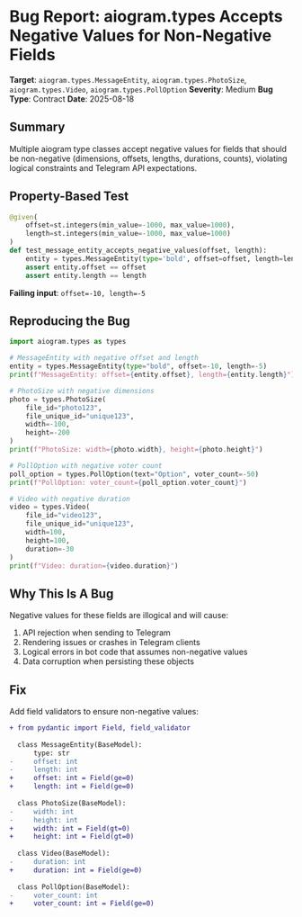 # Bug Report: aiogram.types Accepts Negative Values for Non-Negative Fields

**Target**: `aiogram.types.MessageEntity`, `aiogram.types.PhotoSize`, `aiogram.types.Video`, `aiogram.types.PollOption`
**Severity**: Medium
**Bug Type**: Contract
**Date**: 2025-08-18

## Summary

Multiple aiogram type classes accept negative values for fields that should be non-negative (dimensions, offsets, lengths, durations, counts), violating logical constraints and Telegram API expectations.

## Property-Based Test

```python
@given(
    offset=st.integers(min_value=-1000, max_value=1000),
    length=st.integers(min_value=-1000, max_value=1000)
)
def test_message_entity_accepts_negative_values(offset, length):
    entity = types.MessageEntity(type='bold', offset=offset, length=length)
    assert entity.offset == offset
    assert entity.length == length
```

**Failing input**: `offset=-10, length=-5`

## Reproducing the Bug

```python
import aiogram.types as types

# MessageEntity with negative offset and length
entity = types.MessageEntity(type="bold", offset=-10, length=-5)
print(f"MessageEntity: offset={entity.offset}, length={entity.length}")

# PhotoSize with negative dimensions
photo = types.PhotoSize(
    file_id="photo123",
    file_unique_id="unique123",
    width=-100,
    height=-200
)
print(f"PhotoSize: width={photo.width}, height={photo.height}")

# PollOption with negative voter count
poll_option = types.PollOption(text="Option", voter_count=-50)
print(f"PollOption: voter_count={poll_option.voter_count}")

# Video with negative duration
video = types.Video(
    file_id="video123",
    file_unique_id="unique123",
    width=100,
    height=100,
    duration=-30
)
print(f"Video: duration={video.duration}")
```

## Why This Is A Bug

Negative values for these fields are illogical and will cause:
1. API rejection when sending to Telegram
2. Rendering issues or crashes in Telegram clients
3. Logical errors in bot code that assumes non-negative values
4. Data corruption when persisting these objects

## Fix

Add field validators to ensure non-negative values:

```diff
+ from pydantic import Field, field_validator
  
  class MessageEntity(BaseModel):
      type: str
-     offset: int
-     length: int
+     offset: int = Field(ge=0)
+     length: int = Field(ge=0)
      
  class PhotoSize(BaseModel):
-     width: int
-     height: int
+     width: int = Field(gt=0)
+     height: int = Field(gt=0)
      
  class Video(BaseModel):
-     duration: int
+     duration: int = Field(ge=0)
      
  class PollOption(BaseModel):
-     voter_count: int
+     voter_count: int = Field(ge=0)
```